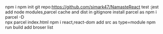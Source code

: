 
npm i
npm init
git repo:https://github.com/simark47/NamasteReact
test :jest
add node modules,parcel cache and dist in gitignore
install parcel as npm i parcel -D   
npx parcel index.html
npm i react,react-dom
add src as type=module
npm run build
add broser list